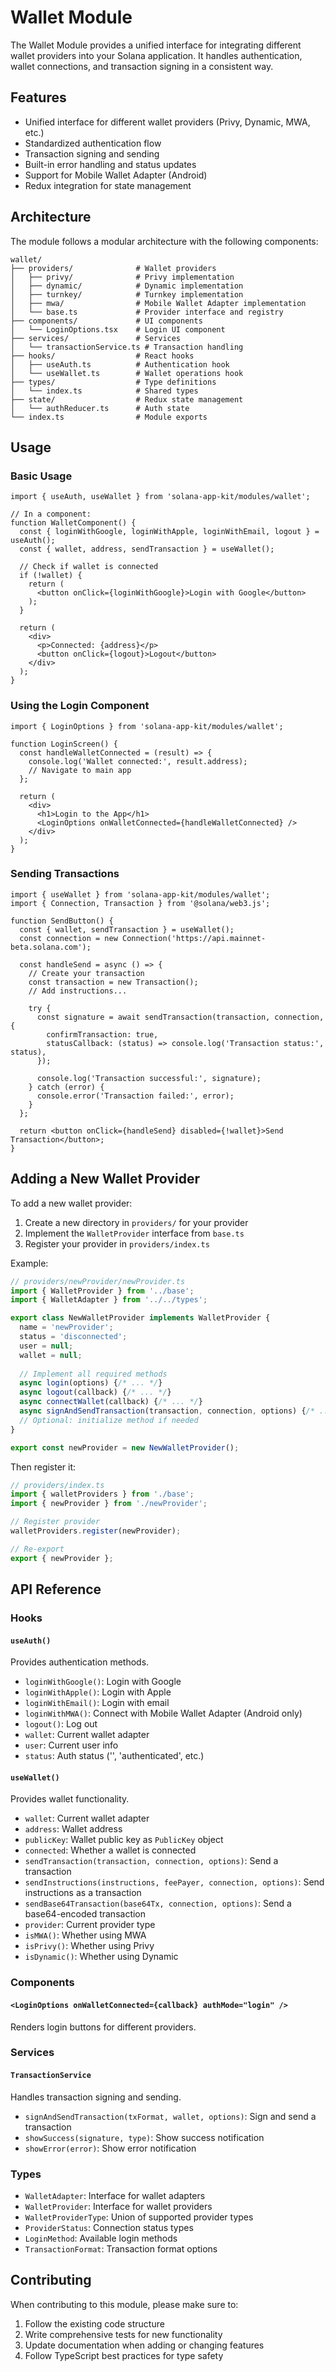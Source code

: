# Wallet Module

The Wallet Module provides a unified interface for integrating different wallet providers into your Solana application. It handles authentication, wallet connections, and transaction signing in a consistent way.

## Features

- Unified interface for different wallet providers (Privy, Dynamic, MWA, etc.)
- Standardized authentication flow
- Transaction signing and sending
- Built-in error handling and status updates
- Support for Mobile Wallet Adapter (Android)
- Redux integration for state management

## Architecture

The module follows a modular architecture with the following components:

```
wallet/
├── providers/              # Wallet providers
│   ├── privy/              # Privy implementation
│   ├── dynamic/            # Dynamic implementation
│   ├── turnkey/            # Turnkey implementation
│   ├── mwa/                # Mobile Wallet Adapter implementation
│   └── base.ts             # Provider interface and registry
├── components/             # UI components
│   └── LoginOptions.tsx    # Login UI component
├── services/               # Services
│   └── transactionService.ts # Transaction handling
├── hooks/                  # React hooks
│   ├── useAuth.ts          # Authentication hook
│   └── useWallet.ts        # Wallet operations hook
├── types/                  # Type definitions
│   └── index.ts            # Shared types
├── state/                  # Redux state management
│   └── authReducer.ts      # Auth state
└── index.ts                # Module exports
```

## Usage

### Basic Usage

```tsx
import { useAuth, useWallet } from 'solana-app-kit/modules/wallet';

// In a component:
function WalletComponent() {
  const { loginWithGoogle, loginWithApple, loginWithEmail, logout } = useAuth();
  const { wallet, address, sendTransaction } = useWallet();
  
  // Check if wallet is connected
  if (!wallet) {
    return (
      <button onClick={loginWithGoogle}>Login with Google</button>
    );
  }
  
  return (
    <div>
      <p>Connected: {address}</p>
      <button onClick={logout}>Logout</button>
    </div>
  );
}
```

### Using the Login Component

```tsx
import { LoginOptions } from 'solana-app-kit/modules/wallet';

function LoginScreen() {
  const handleWalletConnected = (result) => {
    console.log('Wallet connected:', result.address);
    // Navigate to main app
  };
  
  return (
    <div>
      <h1>Login to the App</h1>
      <LoginOptions onWalletConnected={handleWalletConnected} />
    </div>
  );
}
```

### Sending Transactions

```tsx
import { useWallet } from 'solana-app-kit/modules/wallet';
import { Connection, Transaction } from '@solana/web3.js';

function SendButton() {
  const { wallet, sendTransaction } = useWallet();
  const connection = new Connection('https://api.mainnet-beta.solana.com');
  
  const handleSend = async () => {
    // Create your transaction
    const transaction = new Transaction();
    // Add instructions...
    
    try {
      const signature = await sendTransaction(transaction, connection, {
        confirmTransaction: true,
        statusCallback: (status) => console.log('Transaction status:', status),
      });
      
      console.log('Transaction successful:', signature);
    } catch (error) {
      console.error('Transaction failed:', error);
    }
  };
  
  return <button onClick={handleSend} disabled={!wallet}>Send Transaction</button>;
}
```

## Adding a New Wallet Provider

To add a new wallet provider:

1. Create a new directory in `providers/` for your provider
2. Implement the `WalletProvider` interface from `base.ts`
3. Register your provider in `providers/index.ts`

Example:

```typescript
// providers/newProvider/newProvider.ts
import { WalletProvider } from '../base';
import { WalletAdapter } from '../../types';

export class NewWalletProvider implements WalletProvider {
  name = 'newProvider';
  status = 'disconnected';
  user = null;
  wallet = null;
  
  // Implement all required methods
  async login(options) {/* ... */}
  async logout(callback) {/* ... */}
  async connectWallet(callback) {/* ... */}
  async signAndSendTransaction(transaction, connection, options) {/* ... */}
  // Optional: initialize method if needed
}

export const newProvider = new NewWalletProvider();
```

Then register it:

```typescript
// providers/index.ts
import { walletProviders } from './base';
import { newProvider } from './newProvider';

// Register provider
walletProviders.register(newProvider);

// Re-export
export { newProvider };
```

## API Reference

### Hooks

#### `useAuth()`

Provides authentication methods.

- `loginWithGoogle()`: Login with Google
- `loginWithApple()`: Login with Apple
- `loginWithEmail()`: Login with email
- `loginWithMWA()`: Connect with Mobile Wallet Adapter (Android only)
- `logout()`: Log out
- `wallet`: Current wallet adapter
- `user`: Current user info
- `status`: Auth status ('', 'authenticated', etc.)

#### `useWallet()`

Provides wallet functionality.

- `wallet`: Current wallet adapter
- `address`: Wallet address
- `publicKey`: Wallet public key as `PublicKey` object
- `connected`: Whether a wallet is connected
- `sendTransaction(transaction, connection, options)`: Send a transaction
- `sendInstructions(instructions, feePayer, connection, options)`: Send instructions as a transaction
- `sendBase64Transaction(base64Tx, connection, options)`: Send a base64-encoded transaction
- `provider`: Current provider type
- `isMWA()`: Whether using MWA
- `isPrivy()`: Whether using Privy
- `isDynamic()`: Whether using Dynamic

### Components

#### `<LoginOptions onWalletConnected={callback} authMode="login" />`

Renders login buttons for different providers.

### Services

#### `TransactionService`

Handles transaction signing and sending.

- `signAndSendTransaction(txFormat, wallet, options)`: Sign and send a transaction
- `showSuccess(signature, type)`: Show success notification
- `showError(error)`: Show error notification

### Types

- `WalletAdapter`: Interface for wallet adapters
- `WalletProvider`: Interface for wallet providers
- `WalletProviderType`: Union of supported provider types
- `ProviderStatus`: Connection status types
- `LoginMethod`: Available login methods
- `TransactionFormat`: Transaction format options

## Contributing

When contributing to this module, please make sure to:

1. Follow the existing code structure
2. Write comprehensive tests for new functionality
3. Update documentation when adding or changing features
4. Follow TypeScript best practices for type safety 
